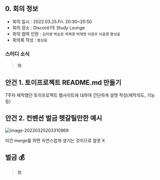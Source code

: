 ## 0. 회의 정보

- 회의 일시 : 2022.03.25.Fri. 20:30~20:50
- 회의 장소 : Discord FE Study Lounge
- 회의 참여 인원 : `김지영` `박승훈` `박재경` `박재현` `이원우` `이윤경` `황상윤`
- 회의록 작성 : `황상윤`



### 스터디 소식

> 無





## 안건 1. 토이프로젝트 README.md 만들기

7주차 제작했던 토이프로젝트 웹사이트에 대하여 간단하게 설명 작성(제작의도, 기능 등)





## 안건 2. 컨벤션 벌금 헷갈릴만한 예시

![image-20220325203310969](https://raw.githubusercontent.com/shrewslampe/image_sever/master/img/image-20220325203310969.png)

이건 merge를 하면 자연스럽게 생기는 것이므로 잘못 X



## 벌금 💰

> 無